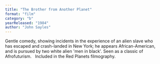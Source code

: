 ```yaml
---
title: "The Brother from Another Planet"
format: "film"
category: "b"
yearReleased: "1984"
author: "John Sayles"
---
```

Gentle comedy, showing incidents in the experience of an  alien slave who has escaped and crash-landed in New York; he appears  African-American, and is pursued by two white alien 'men in black'. Seen as a  classic of Afrofuturism.
 
Included in the Red  Planets filmography.
 